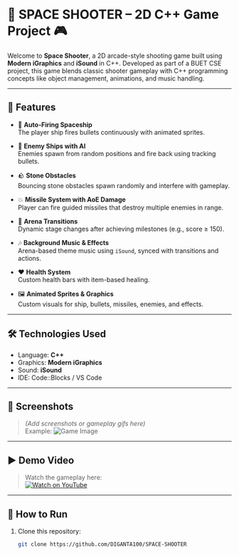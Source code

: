 # 🚀 SPACE SHOOTER – 2D C++ Game Project 🎮

Welcome to **Space Shooter**, a 2D arcade-style shooting game built using **Modern iGraphics** and **iSound** in C++. Developed as part of a BUET CSE project, this game blends classic shooter gameplay with C++ programming concepts like object management, animations, and music handling.

---

## 🎯 Features

- 🔫 **Auto-Firing Spaceship**  
  The player ship fires bullets continuously with animated sprites.

- 👾 **Enemy Ships with AI**  
  Enemies spawn from random positions and fire back using tracking bullets.

- 🪨 **Stone Obstacles**  
  Bouncing stone obstacles spawn randomly and interfere with gameplay.

- 💥 **Missile System with AoE Damage**  
  Player can fire guided missiles that destroy multiple enemies in range.

- 🔄 **Arena Transitions**  
  Dynamic stage changes after achieving milestones (e.g., score ≥ 150).

- 🎶 **Background Music & Effects**  
  Arena-based theme music using `iSound`, synced with transitions and actions.

- ❤️ **Health System**  
  Custom health bars with item-based healing.

- 🖼️ **Animated Sprites & Graphics**  
  Custom visuals for ship, bullets, missiles, enemies, and effects.

---

## 🛠️ Technologies Used

- Language: **C++**
- Graphics: **Modern iGraphics**
- Sound: **iSound**
- IDE: Code::Blocks / VS Code

---

## 📸 Screenshots

> *(Add screenshots or gameplay gifs here)*  
> Example:
> ![Game Image](assets/images/MainHomePage.png)

---

## ▶️ Demo Video

> Watch the gameplay here:  
> [![Watch on YouTube]([https://img.shields.io/badge/Watch-YouTube-red?style=for-the-badge&logo=youtube)](https://youtube.com/yourlinkhere](https://youtu.be/XoyaHeMMCFo))

---

## 🔧 How to Run

1. Clone this repository:
   ```bash
   git clone https://github.com/DIGANTA100/SPACE-SHOOTER
